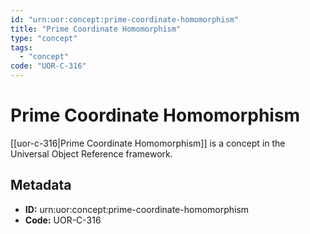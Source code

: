 ```yaml
---
id: "urn:uor:concept:prime-coordinate-homomorphism"
title: "Prime Coordinate Homomorphism"
type: "concept"
tags:
  - "concept"
code: "UOR-C-316"
---
```


# Prime Coordinate Homomorphism

[[uor-c-316|Prime Coordinate Homomorphism]] is a concept in the Universal Object Reference framework.

## Metadata

- **ID:** urn:uor:concept:prime-coordinate-homomorphism
- **Code:** UOR-C-316
